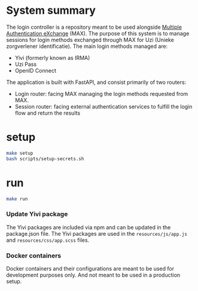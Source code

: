 # System summary

The login controller is a repository meant to be used alongside [Multiple Authentication eXchange](https://github.com/minvws/nl-rdo-max) (MAX). The purpose of this system 
is to manage sessions for login methods exchanged through MAX for Uzi (Unieke zorgverlener identificatie). The main login methods managed are:

* Yivi (formerly known as IRMA)
* Uzi Pass
* OpenID Connect

The application is built with FastAPI, and consist primarily of two routers:

* Login router: facing MAX managing the login methods requested from MAX.
* Session router: facing external authentication services to fulfill the login flow and return the results

# setup
```bash
make setup
bash scripts/setup-secrets.sh
```
# run
```bash
make run
```

### Update Yivi package
The Yivi packages are included via npm and can be updated in the package.json file. The Yivi packages are used in the `resources/js/app.js` and `resources/css/app.scss` files.

### Docker containers
Docker containers and their configurations are meant to be used for development purposes only. And not meant to be used in a production setup. 
